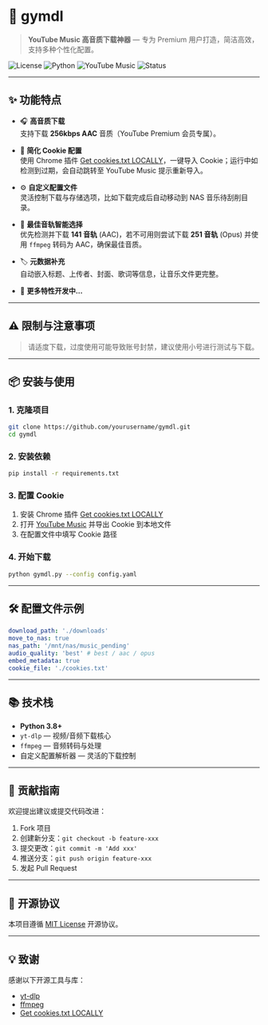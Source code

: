 # 🎵 gymdl

> **YouTube Music 高音质下载神器** — 专为 Premium 用户打造，简洁高效，支持多种个性化配置。

![License](https://img.shields.io/badge/license-MIT-green)
![Python](https://img.shields.io/badge/Python-3.8%2B-blue)
![YouTube Music](https://img.shields.io/badge/YouTube%20Music-Premium-red)
![Status](https://img.shields.io/badge/status-active-brightgreen)

---

## ✨ 功能特点

- 🎧 **高音质下载**  
  支持下载 **256kbps AAC** 音质（YouTube Premium 会员专属）。
- 🍪 **简化 Cookie 配置**  
  使用 Chrome 插件 [Get cookies.txt LOCALLY](https://chrome.google.com/webstore/detail/get-cookiestxt-locally/](https://chromewebstore.google.com/detail/get-cookiestxt-locally/cclelndahbckbenkjhflpdbgdldlbecc))，一键导入 Cookie；运行中如检测到过期，会自动跳转至 YouTube Music 提示重新导入。

- ⚙️ **自定义配置文件**  
  灵活控制下载与存储选项，比如下载完成后自动移动到 NAS 音乐待刮削目录。

- 🎯 **最佳音轨智能选择**  
  优先检测并下载 **141 音轨** (AAC)，若不可用则尝试下载 **251 音轨** (Opus) 并使用 `ffmpeg` 转码为 AAC，确保最佳音质。

- 🏷 **元数据补充**  
  自动嵌入标题、上传者、封面、歌词等信息，让音乐文件更完整。

- 🚧 **更多特性开发中...**

---

## ⚠️ 限制与注意事项

> 请适度下载，过度使用可能导致账号封禁，建议使用小号进行测试与下载。

---

## 📦 安装与使用

### 1. 克隆项目

```bash
git clone https://github.com/yourusername/gymdl.git
cd gymdl
```

### 2. 安装依赖

```bash
pip install -r requirements.txt
```

### 3. 配置 Cookie

1. 安装 Chrome 插件 [Get cookies.txt LOCALLY](https://chrome.google.com/webstore/detail/get-cookiestxt-locally/)
2. 打开 [YouTube Music](https://music.youtube.com/) 并导出 Cookie 到本地文件
3. 在配置文件中填写 Cookie 路径

### 4. 开始下载

```bash
python gymdl.py --config config.yaml
```

---

## 🛠 配置文件示例

```yaml
download_path: './downloads'
move_to_nas: true
nas_path: '/mnt/nas/music_pending'
audio_quality: 'best' # best / aac / opus
embed_metadata: true
cookie_file: './cookies.txt'
```

---

## 📚 技术栈

- **Python 3.8+**
- `yt-dlp` — 视频/音频下载核心
- `ffmpeg` — 音频转码与处理
- 自定义配置解析器 — 灵活的下载控制

---

## 🤝 贡献指南

欢迎提出建议或提交代码改进：

1. Fork 项目
2. 创建新分支：`git checkout -b feature-xxx`
3. 提交更改：`git commit -m 'Add xxx'`
4. 推送分支：`git push origin feature-xxx`
5. 发起 Pull Request

---

## 📄 开源协议

本项目遵循 [MIT License](LICENSE) 开源协议。

---

## 💡 致谢

感谢以下开源工具与库：

- [yt-dlp](https://github.com/yt-dlp/yt-dlp)
- [ffmpeg](https://ffmpeg.org/)
- [Get cookies.txt LOCALLY](https://chromewebstore.google.com/detail/get-cookiestxt-locally/cclelndahbckbenkjhflpdbgdldlbecc)
